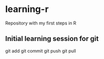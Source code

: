 # learning-r
Repository with my first steps in R

## Initial learning session for git

git add
git commit
git push
git pull


